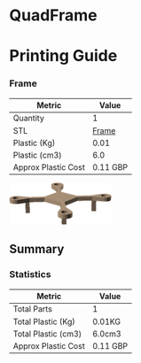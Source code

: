 # QuadFrame
# Printing Guide

### Frame

Metric | Value 
--- | --- 
Quantity | 1
STL | [Frame](../printedparts/stl/Frame.stl)
Plastic (Kg) | 0.01
Plastic (cm3) | 6.0
Approx Plastic Cost | 0.11 GBP

![](../printedparts/images/Frame_view.png)





## Summary

### Statistics

Metric | Value 
--- | --- 
Total Parts | 1
Total Plastic (Kg) | 0.01KG
Total Plastic (cm3) | 6.0cm3
Approx Plastic Cost | 0.11 GBP


